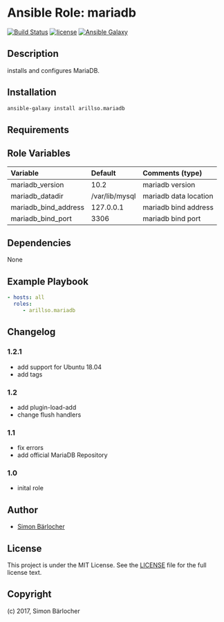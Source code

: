 # Ansible Role: mariadb

[![Build Status](https://travis-ci.org/arillso/ansible.mariadb.svg?branch=master)](https://travis-ci.org/arillso/ansible.mariadb) [![license](https://img.shields.io/github/license/mashape/apistatus.svg)](https://sbaerlo.ch/licence) [![Ansible Galaxy](http://img.shields.io/badge/ansible--galaxy-mariadb-blue.svg)](https://galaxy.ansible.com/arillso/mariadb)

## Description

installs and configures MariaDB.

## Installation

```bash
ansible-galaxy install arillso.mariadb
```

## Requirements

## Role Variables

| Variable             | Default     | Comments (type)                                   |
| :---                 | :---        | :---                                              |
| mariadb_version | 10.2 | mariadb version |
| mariadb_datadir | /var/lib/mysql | mariadb data location |
| mariadb_bind_address | 127.0.0.1 | mariadb bind address |
| mariadb_bind_port | 3306 | mariadb bind port |

## Dependencies

None

## Example Playbook

```yml
- hosts: all
  roles:
     - arillso.mariadb
```

## Changelog

### 1.2.1

* add support for Ubuntu 18.04
* add tags

### 1.2

* add plugin-load-add
* change flush handlers

### 1.1

* fix errors
* add official MariaDB Repository

### 1.0

* inital role

## Author

* [Simon Bärlocher](https://sbaerlocher.ch)

## License

This project is under the MIT License. See the [LICENSE](https://sbaerlo.ch/licence) file for the full license text.

## Copyright

(c) 2017, Simon Bärlocher